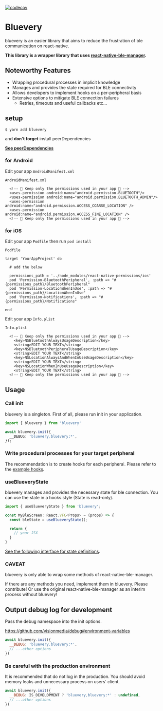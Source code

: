 [![codecov](https://codecov.io/gh/1natsu172/bluevery/branch/master/graph/badge.svg?token=YSUJFHKCW3)](https://codecov.io/gh/1natsu172/bluevery)

# Bluevery

bluevery is an easier library that aims to reduce the frustration of ble communication on react-native.

**This library is a wrapper library that uses [react-native-ble-manager](https://github.com/innoveit/react-native-ble-manager).**

## Noteworthy Features

* Wrapping procedural processes in implicit knowledge
* Manages and provides the state required for BLE connectivity
* Allows developers to implement hooks on a per-peripheral basis
* Extensive options to mitigate BLE connection failures
  * Retries, timeouts and useful callbacks etc...

## setup

```
$ yarn add bluevery
```

and **don't forget** install peerDependencies

**[See peerDependencies](./package.json)**

### for Android

Edit your app `AndroidManifest.xml`

`AndroidManifest.xml`

```
  <!-- 🚨 Keep only the permissions used in your app 🚨 -->
  <uses-permission android:name="android.permission.BLUETOOTH"/>
  <uses-permission android:name="android.permission.BLUETOOTH_ADMIN"/>
  <uses-permission android:name="android.permission.ACCESS_COARSE_LOCATION" />
  <uses-permission android:name="android.permission.ACCESS_FINE_LOCATION" />
  <!-- 🚨 Keep only the permissions used in your app 🚨 -->
```

### for iOS

Edit your app `Podfile` then run `pod install`

`Podfile`

```
target 'YourAppProject' do

  # add the below

  permissions_path = '../node_modules/react-native-permissions/ios'
  pod 'Permission-BluetoothPeripheral', :path => "#{permissions_path}/BluetoothPeripheral"
  pod 'Permission-LocationWhenInUse', :path => "#{permissions_path}/LocationWhenInUse"
  pod 'Permission-Notifications', :path => "#{permissions_path}/Notifications"

end
```

Edit your app `Info.plist`

`Info.plist`

```
  <!-- 🚨 Keep only the permissions used in your app 🚨 -->
	<key>NSBluetoothAlwaysUsageDescription</key>
	<string>EDIT YOUR TEXT</string>
	<key>NSBluetoothPeripheralUsageDescription</key>
	<string>EDIT YOUR TEXT</string>
	<key>NSLocationAlwaysAndWhenInUseUsageDescription</key>
	<string>EDIT YOUR TEXT</string>
	<key>NSLocationWhenInUseUsageDescription</key>
	<string>EDIT YOUR TEXT</string>
  <!-- 🚨 Keep only the permissions used in your app 🚨 -->
```

## Usage

### Call init

bluevery is a singleton. First of all, please run init in your application.

```typescript
import { bluevery } from 'bluevery'

await bluevery.init({
  __DEBUG: 'bluevery,bluevery:*',
});
```

### Write procedural processes for your target peripheral

The recommendation is to create hooks for each peripheral. Please refer to the [example hooks](https://github.com/1natsu172/bluevery/blob/master/example/src/screens/BleServiceScreens/hooks).

### useBlueveryState

bluevery manages and provides the necessary state for ble connection. You can use the state in a hooks style (State is read-only).

```typescript
import { useBlueveryState } from 'bluevery';

const MyBleScreen: React.VFC<Props> = (props) => {
  const bleState = useBlueveryState();

  return {
    // your JSX
  }
}
```

[See the following interface for state definitions](https://github.com/1natsu172/bluevery/blob/master/src/interface.ts#L38-L49).

### CAVEAT

bluevery is only able to wrap some methods of react-native-ble-manager.

If there are any methods you need, implement them in bluevery. Please contribute! Or use the original react-native-ble-manager as an interim process without bluevery!

## Output debug log for development

Pass the debug namespace into the init options.

https://github.com/visionmedia/debug#environment-variables

```javascript
await bluevery.init({
  __DEBUG: 'bluevery,bluevery:*',
  // ...other options
})
```

### Be careful with the production environment

It is recommended that do not log in the production. You should avoid memory leaks and unnecessary process on users' client.

```javascript
await bluevery.init({
  __DEBUG: IS_DEVELOPMENT ? 'bluevery,bluevery:*' : undefined,
  // ...other options
})
```
